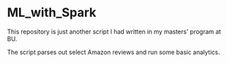 # ML_with_Spark

This repository is just another script I had written in my masters' program at BU.

The script parses out select Amazon reviews and run some basic analytics.
